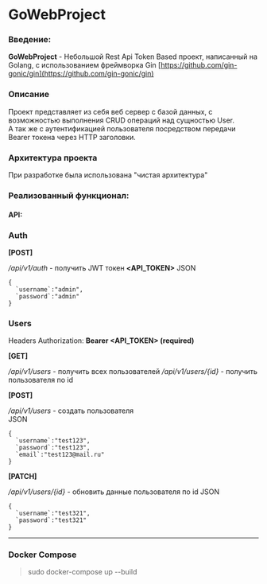 # GoWebProject

### Введение:
**GoWebProject** - Небольшой Rest Api Token Based проект, написанный на Golang, с использованием фреймворка Gin [https://github.com/gin-gonic/gin](https://github.com/gin-gonic/gin)


### Описание
Проект представляет из себя веб сервер с базой данных, с возможностью выполнения CRUD операций над сущностью User.  
А так же с аутентификацией пользователя посредством передачи Bearer токена через HTTP заголовки.

### Архитектура проекта
При разработке была использована "чистая архитектура"

### Реализованный функционал:

#### API:

### Auth

**[POST]**

*/api/v1/auth* - получить JWT токен **<API_TOKEN>**
JSON 
```
{
  `username`:"admin",
  `password`:"admin"
}
```

### Users
Headers
Authorization: **Bearer <API_TOKEN> (required)**

**[GET]**

*/api/v1/users* - получить всех пользователей
*/api/v1/users/{id}* - получить пользователя по id  

**[POST]**

*/api/v1/users* - создать пользователя  
JSON 
```
{
  `username`:"test123",
  `password`:"test123",
  `email`:"test123@mail.ru"
}
```

**[PATCH]**

*/api/v1/users/{id}* - обновить данные пользователя по id
JSON 
```
{
  `username`:"test321",
  `password`:"test321"
}
```
-----

### Docker Compose
> sudo docker-compose up --build
